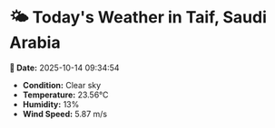 # 🌤️ Today's Weather in Taif, Saudi Arabia

**📅 Date:** 2025-10-14 09:34:54

- **Condition:** Clear sky
- **Temperature:** 23.56°C
- **Humidity:** 13%
- **Wind Speed:** 5.87 m/s
